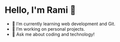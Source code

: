 # Hello, I'm Rami 👋

- 🌱 I’m currently learning web development and Git.
- 🔭 I’m working on personal projects.
- 💬 Ask me about coding and technology!

